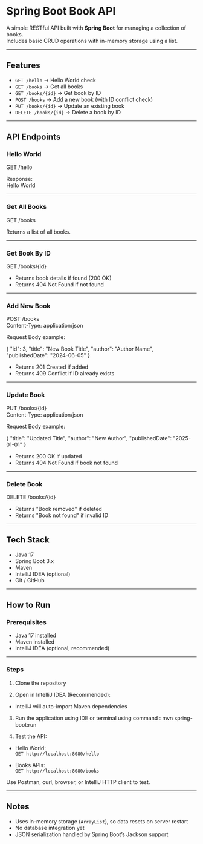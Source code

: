 # Spring Boot Book API

A simple RESTful API built with **Spring Boot** for managing a collection of books.  
Includes basic CRUD operations with in-memory storage using a list.

---

## Features

- `GET /hello` → Hello World check  
- `GET /books` → Get all books  
- `GET /books/{id}` → Get book by ID  
- `POST /books` → Add a new book (with ID conflict check)  
- `PUT /books/{id}` → Update an existing book  
- `DELETE /books/{id}` → Delete a book by ID  

---

## API Endpoints

### Hello World

GET /hello

Response:  
Hello World

---

### Get All Books

GET /books

Returns a list of all books.

---

### Get Book By ID

GET /books/{id}

- Returns book details if found (200 OK)  
- Returns 404 Not Found if not found

---

### Add New Book

POST /books  
Content-Type: application/json

Request Body example:

{
  "id": 3,
  "title": "New Book Title",
  "author": "Author Name",
  "publishedDate": "2024-06-05"
}

- Returns 201 Created if added  
- Returns 409 Conflict if ID already exists

---

### Update Book

PUT /books/{id}  
Content-Type: application/json

Request Body example:

{
  "title": "Updated Title",
  "author": "New Author",
  "publishedDate": "2025-01-01"
}

- Returns 200 OK if updated  
- Returns 404 Not Found if book not found

---

### Delete Book

DELETE /books/{id}

- Returns "Book removed" if deleted  
- Returns "Book not found" if invalid ID

---

## Tech Stack

- Java 17  
- Spring Boot 3.x  
- Maven  
- IntelliJ IDEA (optional)  
- Git / GitHub  

---

## How to Run

### Prerequisites

- Java 17 installed 
- Maven installed
- IntelliJ IDEA (optional, recommended)

---

### Steps

1. Clone the repository


2. Open in IntelliJ IDEA (Recommended):

- IntelliJ will auto-import Maven dependencies  

3. Run the application using IDE or terminal using command : mvn spring-boot:run


4. Test the API:

- Hello World:  
  `GET http://localhost:8080/hello`  

- Books APIs:  
  `GET http://localhost:8080/books`  

Use Postman, curl, browser, or IntelliJ HTTP client to test.

---

## Notes

- Uses in-memory storage (`ArrayList`), so data resets on server restart  
- No database integration yet  
- JSON serialization handled by Spring Boot’s Jackson support


